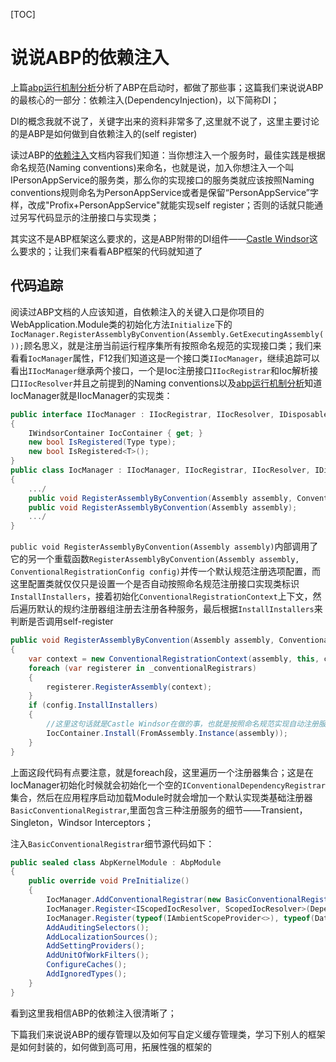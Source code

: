 [TOC]

# 说说ABP的依赖注入

上篇[abp运行机制分析](http://www.cnblogs.com/ms27946/p/ABP-How-Run.html)分析了ABP在启动时，都做了那些事；这篇我们来说说ABP的最核心的一部分：依赖注入(DependencyInjection)，以下简称DI；

DI的概念我就不说了，关键字出来的资料非常多了,这里就不说了，这里主要讨论的是ABP是如何做到自依赖注入的(self register)

读过ABP的[依赖注入](https://aspnetboilerplate.com/Pages/Documents/Dependency-Injection)文档内容我们知道：当你想注入一个服务时，最佳实践是根据命名规范(Naming conventions)来命名，也就是说，加入你想注入一个叫IPersonAppService的服务类，那么你的实现接口的服务类就应该按照Naming conventions规则命名为PersonAppService或者是保留“PersonAppService”字样，改成"Profix+PersonAppService"就能实现self register；否则的话就只能通过另写代码显示的注册接口与实现类；

其实这不是ABP框架这么要求的，这是ABP附带的DI组件——[Castle Windsor](http://docs.castleproject.org/Default.aspx?Page=MainPage)这么要求的；让我们来看看ABP框架的代码就知道了

## 代码追踪

阅读过ABP文档的人应该知道，自依赖注入的关键入口是你项目的WebApplication.Module类的初始化方法`Initialize`下的`IocManager.RegisterAssemblyByConvention(Assembly.GetExecutingAssembly());`顾名思义，就是注册当前运行程序集所有按照命名规范的实现接口类；我们来看看`IocManager`属性，F12我们知道这是一个接口类`IIocManager`，继续追踪可以看出`IIocManager`继承两个接口，一个是Ioc注册接口`IIocRegistrar`和Ioc解析接口`IIocResolver`并且之前提到的Naming conventions以及[abp运行机制分析](http://www.cnblogs.com/ms27946/p/ABP-How-Run.html)知道IocManager就是IIocManager的实现类：

```c#
public interface IIocManager : IIocRegistrar, IIocResolver, IDisposable
{
	IWindsorContainer IocContainer { get; }
	new bool IsRegistered(Type type);
	new bool IsRegistered<T>();
}
public class IocManager : IIocManager, IIocRegistrar, IIocResolver, IDisposable
{
	.../
	public void RegisterAssemblyByConvention(Assembly assembly, ConventionalRegistrationConfig config);
    public void RegisterAssemblyByConvention(Assembly assembly);
	.../
}
```

`public void RegisterAssemblyByConvention(Assembly assembly)`内部调用了它的另一个重载函数`RegisterAssemblyByConvention(Assembly assembly, ConventionalRegistrationConfig config)`并传一个默认规范注册选项配置，而这里配置类就仅仅只是设置一个是否自动按照命名规范注册接口实现类标识`InstallInstallers`，接着初始化`ConventionalRegistrationContext`上下文，然后遍历默认的规约注册器组注册去注册各种服务，最后根据`InstallInstallers`来判断是否调用self-register

```c#
public void RegisterAssemblyByConvention(Assembly assembly, ConventionalRegistrationConfig config)
{
  	var context = new ConventionalRegistrationContext(assembly, this, config);
  	foreach (var registerer in _conventionalRegistrars)
    {
      	registerer.RegisterAssembly(context);
    }
  	if (config.InstallInstallers)
    {
      	//这里这句话就是Castle Windsor在做的事，也就是按照命名规范实现自动注册服务关键所在
      	IocContainer.Install(FromAssembly.Instance(assembly));
    }
}
```

上面这段代码有点要注意，就是foreach段，这里遍历一个注册器集合；这是在IocManager初始化时候就会初始化一个空的`IConventionalDependencyRegistrar`集合，然后在应用程序启动加载Module时就会增加一个默认实现类基础注册器`BasicConventionalRegistrar`,里面包含三种注册服务的细节——Transient，Singleton，Windsor Interceptors；

注入`BasicConventionalRegistrar`细节源代码如下：

```c#
public sealed class AbpKernelModule : AbpModule
{
	public override void PreInitialize()
    {
    	IocManager.AddConventionalRegistrar(new BasicConventionalRegistrar());
    	IocManager.Register<IScopedIocResolver, ScopedIocResolver>(DependencyLifeStyle.Transient);
    	IocManager.Register(typeof(IAmbientScopeProvider<>), typeof(DataContextAmbientScopeProvider<>), DependencyLifeStyle.Transient);
    	AddAuditingSelectors();
        AddLocalizationSources();
        AddSettingProviders();
        AddUnitOfWorkFilters();
        ConfigureCaches();
        AddIgnoredTypes();
    }
}
```

看到这里我相信ABP的依赖注入很清晰了；

下篇我们来说说ABP的缓存管理以及如何写自定义缓存管理类，学习下别人的框架是如何封装的，如何做到高可用，拓展性强的框架的
